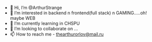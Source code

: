 - 👋 Hi, I’m @ArthurStrange
- 👀 I’m interested in backend n frontend(full stack) n GAMING.....oh! maybe WEB
- 🌱 I’m currently learning in CHSPU 
- 💞️ I’m looking to collaborate on ...
- 📫 How to reach me - thearthurorlov@mail.ru

<!---
ArthurStrange/ArthurStrange is a ✨ special ✨ repository because its `README.md` (this file) appears on your GitHub profile.
You can click the Preview link to take a look at your changes.
--->
